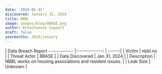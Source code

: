 ```yaml
---
date: '2024-01-31'
discovered: January 31, 2024
title: NBBL
image: images/blog/8BASE.png
author: Breachsense Support
draft: false
yearmonths: 2024/january
---
```



| Data Breach Report
------------:     |:-------------:    | :-----:|
| Victim      | nbbl.no      | 
| Threat Actor      | 8BASE      | 
| Date Discovered      | Jan 31, 2024      | 
| Description      | NBBL works on housing associations and resident issues.      | 
| Leak Size      | Unknown      | 

